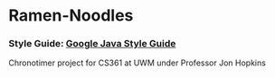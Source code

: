 # Ramen-Noodles
### Style Guide: [Google Java Style Guide](https://google.github.io/styleguide/javaguide.html)

Chronotimer project for CS361 at UWM under Professor Jon Hopkins
